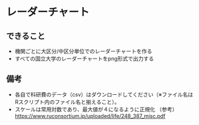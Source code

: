 # レーダーチャート

## できること
* 機関ごとに大区分/中区分単位でのレーダーチャートを作る
* すべての国立大学のレーダーチャートをpng形式で出力する

## 備考
* 各自で科研費のデータ（csv）はダウンロードしてください（※ファイル名はRスクリプト内のファイル名と揃えること）。
* スケールは常用対数であり、最大値が４になるように正規化
（参考）https://www.ruconsortium.jp/uploaded/life/248_387_misc.pdf
